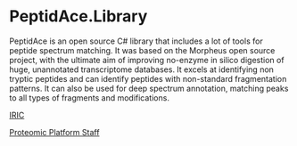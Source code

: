 PeptidAce.Library
=================

PeptidAce is an open source C# library that includes a lot of tools for peptide spectrum matching. It was based on the Morpheus open source project, with the ultimate aim of improving no-enzyme in silico digestion of huge, unannotated transcriptome databases. It excels at identifying non tryptic peptides and can identify peptides with non-standard fragmentation patterns. It can also be used for deep spectrum annotation, matching peaks to all types of fragments and modifications.

[IRIC](http://iric.ca)

[Proteomic Platform Staff](http://proteomics.iric.ca/?lang=en#/Equipe)
